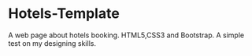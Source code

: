 # Hotels-Template

A web page about hotels booking. HTML5,CSS3 and Bootstrap. A simple test on my designing skills.  
